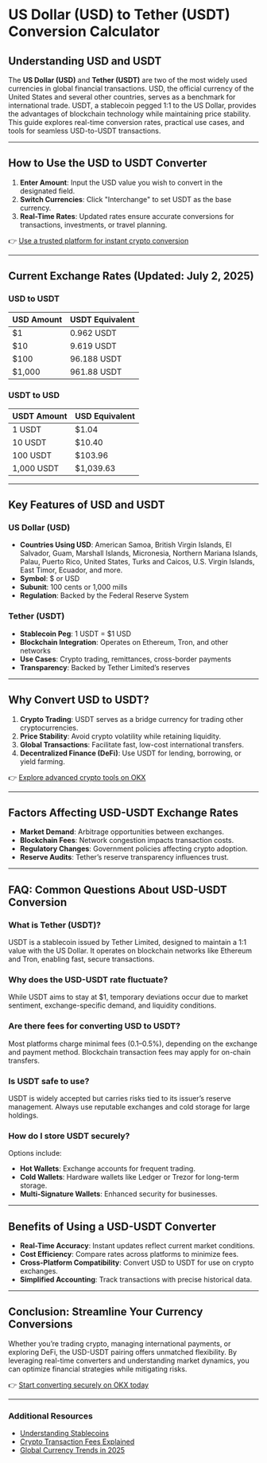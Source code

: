 # US Dollar (USD) to Tether (USDT) Conversion Calculator  

## Understanding USD and USDT  

The **US Dollar (USD)** and **Tether (USDT)** are two of the most widely used currencies in global financial transactions. USD, the official currency of the United States and several other countries, serves as a benchmark for international trade. USDT, a stablecoin pegged 1:1 to the US Dollar, provides the advantages of blockchain technology while maintaining price stability. This guide explores real-time conversion rates, practical use cases, and tools for seamless USD-to-USDT transactions.  

---

## How to Use the USD to USDT Converter  

1. **Enter Amount**: Input the USD value you wish to convert in the designated field.  
2. **Switch Currencies**: Click "Interchange" to set USDT as the base currency.  
3. **Real-Time Rates**: Updated rates ensure accurate conversions for transactions, investments, or travel planning.  

👉 [Use a trusted platform for instant crypto conversion](https://bit.ly/okx-bonus)  

---

## Current Exchange Rates (Updated: July 2, 2025)  

### USD to USDT  
| USD Amount | USDT Equivalent |  
|------------|-----------------|  
| $1         | 0.962 USDT      |  
| $10        | 9.619 USDT      |  
| $100       | 96.188 USDT     |  
| $1,000     | 961.88 USDT     |  

### USDT to USD  
| USDT Amount | USD Equivalent |  
|-------------|----------------|  
| 1 USDT      | $1.04          |  
| 10 USDT     | $10.40         |  
| 100 USDT    | $103.96        |  
| 1,000 USDT  | $1,039.63      |  

---

## Key Features of USD and USDT  

### US Dollar (USD)  
- **Countries Using USD**: American Samoa, British Virgin Islands, El Salvador, Guam, Marshall Islands, Micronesia, Northern Mariana Islands, Palau, Puerto Rico, United States, Turks and Caicos, U.S. Virgin Islands, East Timor, Ecuador, and more.  
- **Symbol**: $ or USD  
- **Subunit**: 100 cents or 1,000 mills  
- **Regulation**: Backed by the Federal Reserve System  

### Tether (USDT)  
- **Stablecoin Peg**: 1 USDT = $1 USD  
- **Blockchain Integration**: Operates on Ethereum, Tron, and other networks  
- **Use Cases**: Crypto trading, remittances, cross-border payments  
- **Transparency**: Backed by Tether Limited’s reserves  

---

## Why Convert USD to USDT?  

1. **Crypto Trading**: USDT serves as a bridge currency for trading other cryptocurrencies.  
2. **Price Stability**: Avoid crypto volatility while retaining liquidity.  
3. **Global Transactions**: Facilitate fast, low-cost international transfers.  
4. **Decentralized Finance (DeFi)**: Use USDT for lending, borrowing, or yield farming.  

👉 [Explore advanced crypto tools on OKX](https://bit.ly/okx-bonus)  

---

## Factors Affecting USD-USDT Exchange Rates  

- **Market Demand**: Arbitrage opportunities between exchanges.  
- **Blockchain Fees**: Network congestion impacts transaction costs.  
- **Regulatory Changes**: Government policies affecting crypto adoption.  
- **Reserve Audits**: Tether’s reserve transparency influences trust.  

---

## FAQ: Common Questions About USD-USDT Conversion  

### What is Tether (USDT)?  
USDT is a stablecoin issued by Tether Limited, designed to maintain a 1:1 value with the US Dollar. It operates on blockchain networks like Ethereum and Tron, enabling fast, secure transactions.  

### Why does the USD-USDT rate fluctuate?  
While USDT aims to stay at $1, temporary deviations occur due to market sentiment, exchange-specific demand, and liquidity conditions.  

### Are there fees for converting USD to USDT?  
Most platforms charge minimal fees (0.1–0.5%), depending on the exchange and payment method. Blockchain transaction fees may apply for on-chain transfers.  

### Is USDT safe to use?  
USDT is widely accepted but carries risks tied to its issuer’s reserve management. Always use reputable exchanges and cold storage for large holdings.  

### How do I store USDT securely?  
Options include:  
- **Hot Wallets**: Exchange accounts for frequent trading.  
- **Cold Wallets**: Hardware wallets like Ledger or Trezor for long-term storage.  
- **Multi-Signature Wallets**: Enhanced security for businesses.  

---

## Benefits of Using a USD-USDT Converter  

- **Real-Time Accuracy**: Instant updates reflect current market conditions.  
- **Cost Efficiency**: Compare rates across platforms to minimize fees.  
- **Cross-Platform Compatibility**: Convert USD to USDT for use on crypto exchanges.  
- **Simplified Accounting**: Track transactions with precise historical data.  

---

## Conclusion: Streamline Your Currency Conversions  

Whether you’re trading crypto, managing international payments, or exploring DeFi, the USD-USDT pairing offers unmatched flexibility. By leveraging real-time converters and understanding market dynamics, you can optimize financial strategies while mitigating risks.  

👉 [Start converting securely on OKX today](https://bit.ly/okx-bonus)  

--- 

### Additional Resources  
- [Understanding Stablecoins](https://bit.ly/okx-bonuslearn)  
- [Crypto Transaction Fees Explained](https://bit.ly/okx-bonusfees)  
- [Global Currency Trends in 2025](https://bit.ly/okx-bonusresearch)  
